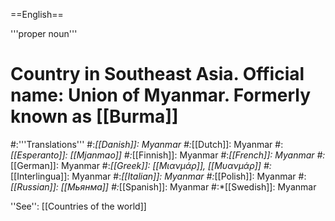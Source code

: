 ==English==

'''proper noun'''

# Country in Southeast Asia. Official name: Union of Myanmar. Formerly known as [[Burma]]
#:'''Translations'''
#:*[[Danish]]: Myanmar
#:*[[Dutch]]: Myanmar
#:*[[Esperanto]]: [[Mjanmao]]
#:*[[Finnish]]: Myanmar
#:*[[French]]: Myanmar
#:*[[German]]: Myanmar
#:*[[Greek]]: [[Μιανμάρ]], [[Μυανμάρ]]
#:*[[Interlingua]]: Myanmar
#:*[[Italian]]: Myanmar
#:*[[Polish]]: Myanmar
#:*[[Russian]]: [[Мьянма]]
#:*[[Spanish]]: Myanmar
#:*[[Swedish]]: Myanmar

''See'': [[Countries of the world]]